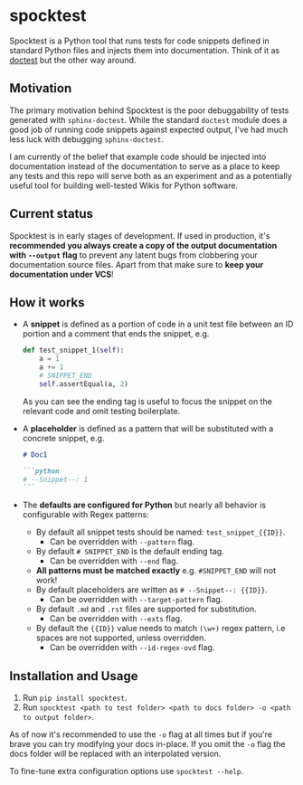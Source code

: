 # spocktest

Spocktest is a Python tool that runs tests for code snippets defined in standard Python files and injects them into documentation. Think of it as [doctest](https://docs.python.org/3/library/doctest.html) but the other way around.

## Motivation

The primary motivation behind Spocktest is the poor debuggability of tests generated with `sphinx-doctest`. While the standard `doctest` module does a good job of running code snippets against expected output, I've had much less luck with debugging `sphinx-doctest`.

I am currently of the belief that example code should be injected into documentation instead of the documentation to serve as a place to keep any tests and this repo will serve both as an experiment and as a potentially useful tool for building well-tested Wikis for Python software.

## Current status

Spocktest is in early stages of development. If used in production, it's **recommended you always create a copy of the output documentation with `--output` flag** to prevent any latent bugs from clobbering your documentation source files. Apart from that make sure to **keep your documentation under VCS**!

## How it works

* A **snippet** is defined as a portion of code in a unit test file between an ID portion and a comment that ends the snippet, e.g.

    ```python
    def test_snippet_1(self):
        a = 1
        a += 1
        # SNIPPET_END
        self.assertEqual(a, 2)
    ```

    As you can see the ending tag is useful to focus the snippet on the relevant code and omit testing boilerplate.

* A **placeholder** is defined as a pattern that will be substituted with a concrete snippet, e.g.

    ````markdown
    # Doc1

    ```python
    # --Snippet--: 1
    ```
    ````

* The **defaults are configured for Python** but nearly all behavior is configurable with Regex patterns:

  * By default all snippet tests should be named: `test_snippet_{{ID}}`.
    * Can be overridden with `--pattern` flag.
  * By default `# SNIPPET_END` is the default ending tag.
    * Can be overridden with `--end` flag.
  * **All patterns must be matched exactly** e.g. `#SNIPPET_END` will not work!
  * By default placeholders are written as `# --Snippet--: {{ID}}`.
    * Can be overridden with `--target-pattern` flag.
  * By default `.md` and `.rst` files are supported for substitution.
    * Can be overridden with `--exts` flag.
  * By default the `{{ID}}` value needs to match `(\w+)` regex pattern, i.e spaces are not supported, unless overridden.
    * Can be overridden with `--id-regex-ovd` flag.

## Installation and Usage

1. Run `pip install spocktest`.
2. Run `spocktest <path to test folder> <path to docs folder> -o <path to output folder>`.

As of now it's recommended to use the `-o` flag at all times but if you're brave you can try modifying your docs in-place. If you omit the `-o` flag the docs folder will be replaced with an interpolated version.

To fine-tune extra configuration options use `spocktest --help`.
